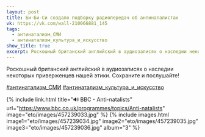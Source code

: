 ```yaml
---
layout: post
title: Би-Би-Си создало подборку радиопередач об антинаталистах
vk: https://vk.com/wall-210066881_145
tags:
  - антинатализм_СМИ
  - антинатализм_культура_и_искусство
show_title: true
excerpt: Роскошный британский английский в аудиозаписях о наследии некоторых приверженцев нашей этики. Сохраните и послушайте!
---
```

Роскошный британский английский в аудиозаписях о наследии некоторых приверженцев нашей этики. Сохраните и послушайте!

[#антинатализм_СМИ](poisk.html#антинатализм_СМИ)
[#антинатализм_культура_и_искусство](poisk.html#антинатализм_культура_и_искусство)

{% include link.html title="🔊 BBC - Anti-natalists" url="https://www.bbc.co.uk/programmes/topics/Anti-natalists" image="eto/images/457239033.jpg" %}
{% include images.html image1="eto/images/457239034.jpg" image2="eto/images/457239035.jpg" image3="eto/images/457239036.jpg" album="3" %}
